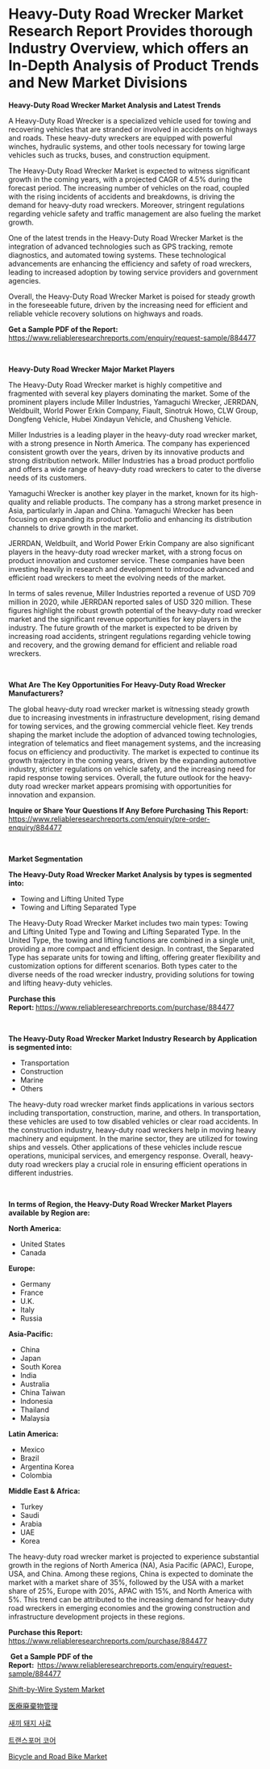 <p><h1>Heavy-Duty Road Wrecker Market Research Report Provides thorough Industry Overview, which offers an In-Depth Analysis of Product Trends and New Market Divisions</h1></p><p><strong>Heavy-Duty Road Wrecker Market Analysis and Latest Trends</strong></p>
<p><p>A Heavy-Duty Road Wrecker is a specialized vehicle used for towing and recovering vehicles that are stranded or involved in accidents on highways and roads. These heavy-duty wreckers are equipped with powerful winches, hydraulic systems, and other tools necessary for towing large vehicles such as trucks, buses, and construction equipment.</p><p>The Heavy-Duty Road Wrecker Market is expected to witness significant growth in the coming years, with a projected CAGR of 4.5% during the forecast period. The increasing number of vehicles on the road, coupled with the rising incidents of accidents and breakdowns, is driving the demand for heavy-duty road wreckers. Moreover, stringent regulations regarding vehicle safety and traffic management are also fueling the market growth.</p><p>One of the latest trends in the Heavy-Duty Road Wrecker Market is the integration of advanced technologies such as GPS tracking, remote diagnostics, and automated towing systems. These technological advancements are enhancing the efficiency and safety of road wreckers, leading to increased adoption by towing service providers and government agencies.</p><p>Overall, the Heavy-Duty Road Wrecker Market is poised for steady growth in the foreseeable future, driven by the increasing need for efficient and reliable vehicle recovery solutions on highways and roads.</p></p>
<p><strong>Get a Sample PDF of the Report:&nbsp;</strong> <a href="https://www.reliableresearchreports.com/enquiry/request-sample/884477">https://www.reliableresearchreports.com/enquiry/request-sample/884477</a></p>
<p>&nbsp;</p>
<p><strong>Heavy-Duty Road Wrecker Major Market Players</strong></p>
<p><p>The Heavy-Duty Road Wrecker market is highly competitive and fragmented with several key players dominating the market. Some of the prominent players include Miller Industries, Yamaguchi Wrecker, JERRDAN, Weldbuilt, World Power Erkin Company, Fiault, Sinotruk Howo, CLW Group, Dongfeng Vehicle, Hubei Xindayun Vehicle, and Chusheng Vehicle.</p><p>Miller Industries is a leading player in the heavy-duty road wrecker market, with a strong presence in North America. The company has experienced consistent growth over the years, driven by its innovative products and strong distribution network. Miller Industries has a broad product portfolio and offers a wide range of heavy-duty road wreckers to cater to the diverse needs of its customers.</p><p>Yamaguchi Wrecker is another key player in the market, known for its high-quality and reliable products. The company has a strong market presence in Asia, particularly in Japan and China. Yamaguchi Wrecker has been focusing on expanding its product portfolio and enhancing its distribution channels to drive growth in the market.</p><p>JERRDAN, Weldbuilt, and World Power Erkin Company are also significant players in the heavy-duty road wrecker market, with a strong focus on product innovation and customer service. These companies have been investing heavily in research and development to introduce advanced and efficient road wreckers to meet the evolving needs of the market.</p><p>In terms of sales revenue, Miller Industries reported a revenue of USD 709 million in 2020, while JERRDAN reported sales of USD 320 million. These figures highlight the robust growth potential of the heavy-duty road wrecker market and the significant revenue opportunities for key players in the industry. The future growth of the market is expected to be driven by increasing road accidents, stringent regulations regarding vehicle towing and recovery, and the growing demand for efficient and reliable road wreckers.</p></p>
<p>&nbsp;</p>
<p><strong>What Are The Key Opportunities For Heavy-Duty Road Wrecker Manufacturers?</strong></p>
<p><p>The global heavy-duty road wrecker market is witnessing steady growth due to increasing investments in infrastructure development, rising demand for towing services, and the growing commercial vehicle fleet. Key trends shaping the market include the adoption of advanced towing technologies, integration of telematics and fleet management systems, and the increasing focus on efficiency and productivity. The market is expected to continue its growth trajectory in the coming years, driven by the expanding automotive industry, stricter regulations on vehicle safety, and the increasing need for rapid response towing services. Overall, the future outlook for the heavy-duty road wrecker market appears promising with opportunities for innovation and expansion.</p></p>
<p><strong>Inquire or Share Your Questions If Any Before Purchasing This Report:</strong> <a href="https://www.reliableresearchreports.com/enquiry/pre-order-enquiry/884477">https://www.reliableresearchreports.com/enquiry/pre-order-enquiry/884477</a></p>
<p>&nbsp;</p>
<p><strong>Market Segmentation</strong></p>
<p><strong>The Heavy-Duty Road Wrecker Market Analysis by types is segmented into:</strong></p>
<p><ul><li>Towing and Lifting United Type</li><li>Towing and Lifting Separated Type</li></ul></p>
<p><p>The Heavy-Duty Road Wrecker Market includes two main types: Towing and Lifting United Type and Towing and Lifting Separated Type. In the United Type, the towing and lifting functions are combined in a single unit, providing a more compact and efficient design. In contrast, the Separated Type has separate units for towing and lifting, offering greater flexibility and customization options for different scenarios. Both types cater to the diverse needs of the road wrecker industry, providing solutions for towing and lifting heavy-duty vehicles.</p></p>
<p><strong>Purchase this Report:&nbsp;</strong><a href="https://www.reliableresearchreports.com/purchase/884477">https://www.reliableresearchreports.com/purchase/884477</a></p>
<p>&nbsp;</p>
<p><strong>The Heavy-Duty Road Wrecker Market Industry Research by Application is segmented into:</strong></p>
<p><ul><li>Transportation</li><li>Construction</li><li>Marine</li><li>Others</li></ul></p>
<p><p>The heavy-duty road wrecker market finds applications in various sectors including transportation, construction, marine, and others. In transportation, these vehicles are used to tow disabled vehicles or clear road accidents. In the construction industry, heavy-duty road wreckers help in moving heavy machinery and equipment. In the marine sector, they are utilized for towing ships and vessels. Other applications of these vehicles include rescue operations, municipal services, and emergency response. Overall, heavy-duty road wreckers play a crucial role in ensuring efficient operations in different industries.</p></p>
<p>&nbsp;</p>
<p><strong>In terms of Region, the Heavy-Duty Road Wrecker Market Players available by Region are:</strong></p>
<p>
    <p> <strong> North America: </strong>
        <ul>
            <li>United States</li>
            <li>Canada</li>
        </ul>
        </p> 
    <p> <strong> Europe: </strong>
        <ul>
            <li>Germany</li>
            <li>France</li>
            <li>U.K.</li>
            <li>Italy</li>
            <li>Russia</li>
        </ul>
        </p> 
    <p> <strong> Asia-Pacific: </strong>
        <ul>
            <li>China</li>
            <li>Japan</li>
            <li>South Korea</li>
            <li>India</li>
            <li>Australia</li>
            <li>China Taiwan</li>
            <li>Indonesia</li>
            <li>Thailand</li>
            <li>Malaysia</li>
        </ul>
        </p> 
    <p> <strong> Latin America: </strong>
        <ul>
            <li>Mexico</li>
            <li>Brazil</li>
            <li>Argentina Korea</li>
            <li>Colombia</li>
        </ul>
        </p> 
    <p> <strong> Middle East & Africa: </strong>
        <ul>
            <li>Turkey</li>
            <li>Saudi</li>
            <li>Arabia</li>
            <li>UAE</li>
            <li>Korea</li>
        </ul>
    </p>
    </p>
<p><p>The heavy-duty road wrecker market is projected to experience substantial growth in the regions of North America (NA), Asia Pacific (APAC), Europe, USA, and China. Among these regions, China is expected to dominate the market with a market share of 35%, followed by the USA with a market share of 25%, Europe with 20%, APAC with 15%, and North America with 5%. This trend can be attributed to the increasing demand for heavy-duty road wreckers in emerging economies and the growing construction and infrastructure development projects in these regions.</p></p>
<p><strong>Purchase this Report: </strong><a href="https://www.reliableresearchreports.com/purchase/884477">https://www.reliableresearchreports.com/purchase/884477</a></p>
<p>&nbsp;<strong>Get a Sample PDF of the Report:&nbsp;&nbsp;</strong><a href="https://www.reliableresearchreports.com/enquiry/request-sample/884477">https://www.reliableresearchreports.com/enquiry/request-sample/884477</a></p>
<p><strong></strong></p>
<p><p><a href="https://github.com/nicoletavirag/Market-Research-Report-List-2/blob/main/shift-by-wire-system-market.md">Shift-by-Wire System Market</a></p><p><a href="https://medium.com/@cecuraprangm/%E5%8C%BB%E7%99%82%E5%BB%83%E6%A3%84%E7%89%A9%E7%AE%A1%E7%90%86%E5%B8%82%E5%A0%B4%E5%B1%95%E6%9C%9B-%E6%A5%AD%E7%95%8C%E6%A6%82%E8%A6%81%E3%81%A8%E4%BA%88%E6%B8%AC-2024%E5%B9%B4%E3%81%8B%E3%82%892031%E5%B9%B4%E3%81%BE%E3%81%A7-9f73a2bcd81e">医療廃棄物管理</a></p><p><a href="https://medium.com/@trimekaschubertn3/%EB%8F%BC%EC%A7%80-%EC%83%88%EB%81%BC-%EB%8F%BC%EC%A7%80-%EC%82%AC%EB%A3%8C-%EC%8B%9C%EC%9E%A5-%EA%B7%9C%EB%AA%A8-%EC%8B%9C%EC%9E%A5-%EC%A0%84%EB%A7%9D-%EB%B0%8F-%EC%8B%9C%EC%9E%A5-%EC%98%88%EC%B8%A1-2024%EB%85%84%EB%B6%80%ED%84%B0-2031%EB%85%84%EA%B9%8C%EC%A7%80-3dbbce6138e2">새끼 돼지 사료</a></p><p><a href="https://medium.com/@trimekaschubertn3/%EB%B3%80%EC%95%95%EA%B8%B0-%EC%BD%94%EC%96%B4-%EC%8B%9C%EC%9E%A5-%EA%B7%9C%EB%AA%A8%EB%8A%94-%EA%B5%AD%EC%A0%9C-%EC%82%B0%EC%97%85%EC%97%90%EC%84%9C-%EC%B5%9C%EA%B3%A0%EC%9D%98-%EB%A7%88%EC%BC%80%ED%8C%85-%EC%B1%84%EB%84%90%EC%9D%84-%EB%B3%B4%EC%97%AC%EC%A4%8D%EB%8B%88%EB%8B%A4-0afddbdbd9f9">트랜스포머 코어</a></p><p><a href="https://github.com/mauripalmi/Market-Research-Report-List-2/blob/main/bicycle-and-road-bike-market.md">Bicycle and Road Bike Market</a></p></p>